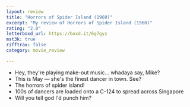 ```yaml
---
layout: review
title: "Horrors of Spider Island (1960)"
excerpt: "My review of Horrors of Spider Island (1960)"
rating: "2.0"
letterboxd_url: https://boxd.it/6g7gyz
mst3k: true
rifftrax: false
category: movie_review

---
```


* Hey, they're playing make-out music... whadaya say, Mike?
* This is May — she's the finest dancer in town. See?
* The horrors of spider island!
* 100s of dancers are loaded onto a C-124 to spread across Singapore
* Will you tell god I'd punch him?